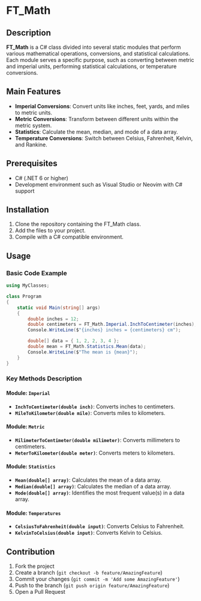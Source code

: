# FT_Math

## Description

**FT_Math** is a C# class divided into several static modules that perform various mathematical operations, conversions, and statistical calculations. Each module serves a specific purpose, such as converting between metric and imperial units, performing statistical calculations, or temperature conversions.

## Main Features

- **Imperial Conversions**: Convert units like inches, feet, yards, and miles to metric units.
- **Metric Conversions**: Transform between different units within the metric system.
- **Statistics**: Calculate the mean, median, and mode of a data array.
- **Temperature Conversions**: Switch between Celsius, Fahrenheit, Kelvin, and Rankine.

## Prerequisites

- C# (.NET 6 or higher)
- Development environment such as Visual Studio or Neovim with C# support

## Installation

1. Clone the repository containing the FT_Math class.
2. Add the files to your project.
3. Compile with a C# compatible environment.

## Usage

### Basic Code Example

```csharp
using MyClasses;

class Program
{
    static void Main(string[] args)
    {
        double inches = 12;
        double centimeters = FT_Math.Imperial.InchToCentimeter(inches);
        Console.WriteLine($"{inches} inches = {centimeters} cm");

        double[] data = { 1, 2, 2, 3, 4 };
        double mean = FT_Math.Statistics.Mean(data);
        Console.WriteLine($"The mean is {mean}");
    }
}
```

### Key Methods Description

#### Module: `Imperial`
- **`InchToCentimeter(double inch)`**: Converts inches to centimeters.
- **`MileToKilometer(double mile)`**: Converts miles to kilometers.

#### Module: `Metric`
- **`MilimeterToCentimeter(double milimeter)`**: Converts millimeters to centimeters.
- **`MeterToKilometer(double meter)`**: Converts meters to kilometers.

#### Module: `Statistics`
- **`Mean(double[] array)`**: Calculates the mean of a data array.
- **`Median(double[] array)`**: Calculates the median of a data array.
- **`Mode(double[] array)`**: Identifies the most frequent value(s) in a data array.

#### Module: `Temperatures`
- **`CelsiusToFahrenheit(double input)`**: Converts Celsius to Fahrenheit.
- **`KelvinToCelsius(double input)`**: Converts Kelvin to Celsius.


## Contribution

1. Fork the project
2. Create a branch (`git checkout -b feature/AmazingFeature`)
3. Commit your changes (`git commit -m 'Add some AmazingFeature'`)
4. Push to the branch (`git push origin feature/AmazingFeature`)
5. Open a Pull Request

